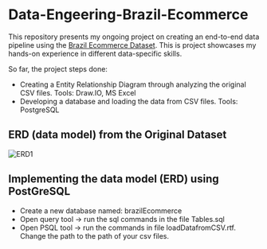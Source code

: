 # Data-Engeering-Brazil-Ecommerce
This repository presents my ongoing project on creating an end-to-end data pipeline using the [Brazil Ecommerce Dataset](https://www.kaggle.com/datasets/olistbr/brazilian-ecommerce). This is project showcases my hands-on experience in different data-specific skills. 

So far, the project steps done:

- Creating a Entity Relationship Diagram through analyzing the original CSV files. Tools: Draw.IO, MS Excel
- Developing a database and loading the data from CSV files. Tools: PostgreSQL


## ERD (data model) from the Original Dataset
![ERD1](https://github.com/nna01/Data-Engeering-Brazil-Ecommerce/assets/28835420/3bda5137-3d7d-4706-8f70-2bddfbac94db)


## Implementing the data model (ERD) using PostGreSQL 
- Create a new database named: brazilEcommerce
- Open query tool -> run the sql commands in the file Tables.sql
- Open PSQL tool -> run the commands in file loadDatafromCSV.rtf. Change the path to the path of your csv files.




